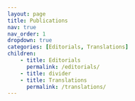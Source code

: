 ```yaml
---
layout: page
title: Publications
nav: true
nav_order: 1
dropdown: true
categories: [Editorials, Translations]
children:
    - title: Editorials
      permalink: /editorials/
    - title: divider
    - title: Translations
      permalink: /translations/
---
```

